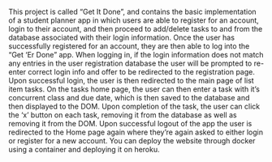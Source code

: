 This project is called “Get It Done”, and contains the basic implementation of a student planner app in which users are able to register for an account, login to their account, and then proceed to add/delete tasks to and from the database associated with their login information. Once the user has successfully registered for an account, they are then able to log into the “Get ‘Er Done” app. When logging in, if the login information does not match any entries in the user registration database the user will be prompted to re-enter correct login info and offer to be redirected to the registration page. Upon successful login, the user is then redirected to the main page of list item tasks. On the tasks home page, the user can then enter a task with it’s concurrent class and due date, which is then saved to the database and then displayed to the DOM. Upon completion of the task, the user can click the ‘x’ button on each task, removing it from the database as well as removing it from the DOM. Upon successful logout of the app the user is redirected to the Home page again where they’re again asked to either login or register for a new account. You can deploy the website through docker using a container and deploying it on heroku.
